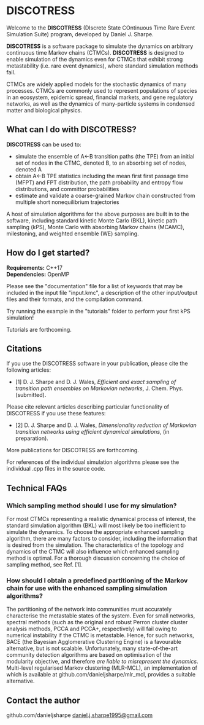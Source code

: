 # DISCOTRESS

Welcome to the **DISCOTRESS** (DIscrete State COntinuous Time Rare Event Simulation Suite) program, developed by Daniel J. Sharpe.

**DISCOTRESS** is a software package to simulate the dynamics on arbitrary continuous time Markov chains (CTMCs). **DISCOTRESS** is designed to enable simulation of the dynamics even for CTMCs that exhibit strong metastability (i.e. rare event dynamics), where standard simulation methods fail.

CTMCs are widely applied models for the stochastic dynamics of many processes. CTMCs are commonly used to represent populations of species in an ecosystem, epidemic spread, financial markets, and gene regulatory networks, as well as the dynamics of many-particle systems in condensed matter and biological physics.

## What can I do with DISCOTRESS?

**DISCOTRESS** can be used to:
- simulate the ensemble of A<-B transition paths (the TPE) from an initial set of nodes in the CTMC, denoted B, to an absorbing set of nodes, denoted A
- obtain A<-B TPE statistics including the mean first first passage time (MFPT) and FPT distribution, the path probability and entropy flow distributions, and committor probabilities
- estimate and validate a coarse-grained Markov chain constructed from multiple short nonequilibrium trajectories

A host of simulation algorithms for the above purposes are built in to the software, including standard kinetic Monte Carlo (BKL), kinetic path sampling (kPS), Monte Carlo with absorbing Markov chains (MCAMC), milestoning, and weighted ensemble (WE) sampling.

## How do I get started?

**Requirements:** C++17  
**Dependencies:** OpenMP

Please see the "documentation" file for a list of keywords that may be included in the input file "input.kmc", a description of the other input/output files and their formats, and the compilation command.

Try running the example in the "tutorials" folder to perform your first kPS simulation!

Tutorials are forthcoming.

## Citations

If you use the DISCOTRESS software in your publication, please cite the following articles:
- [1] D. J. Sharpe and D. J. Wales, _Efficient and exact sampling of transition path ensembles on Markovian networks_, J. Chem. Phys. (submitted).

Please cite relevant articles describing particular functionality of DISCOTRESS if you use these features:
- [2] D. J. Sharpe and D. J. Wales, _Dimensionality reduction of Markovian transition networks using efficient dynamical simulations_, (in preparation).

More publications for DISCOTRESS are forthcoming.

For references of the individual simulation algorithms please see the individual .cpp files in the source code.

## Technical FAQs

### Which sampling method should I use for my simulation?

For most CTMCs representing a realistic dynamical process of interest, the standard simulation algorithm (BKL) will most likely be too inefficient to simulate the dynamics. To choose the appropriate enhanced sampling algorithm, there are many factors to consider, including the information that is desired from the simulation. The characteristics of the topology and dynamics of the CTMC will also influence which enhanced sampling method is optimal. For a thorough discussion concerning the choice of sampling method, see Ref. [1].

### How should I obtain a predefined partitioning of the Markov chain for use with the enhanced sampling simulation algorithms?

The partitioning of the network into communities must accurately characterise the metastable states of the system. Even for small networks, spectral methods (such as the original and robust Perron cluster cluster analysis methods, PCCA and PCCA+, respectively) will fail owing to numerical instability if the CTMC is metastable. Hence, for such networks, BACE (the Bayesian Agglomerative Clustering Engine) is a favourable alternative, but is not scalable. Unfortunately, many state-of-the-art community detection algorithms are based on optimisation of the modularity objective, and therefore _are liable to misrepresent the dynamics_. Multi-level regularised Markov clustering (MLR-MCL), an implementation of which is available at github.com/danieljsharpe/mlr_mcl, provides a suitable alternative.

## Contact the author

github.com/danieljsharpe
daniel.j.sharpe1995@gmail.com
